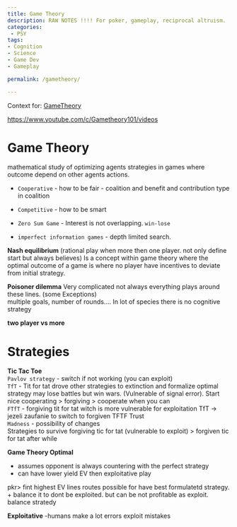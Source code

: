 ```yaml
---
title: Game Theory
description: RAW NOTES !!!! For poker, gameplay, reciprocal altruism.
categories:
 - PSY
tags:
- Cognition
- Science
- Game Dev
- Gameplay

permalink: /gametheory/

---
```


Context for:
[GameTheory](/humbio1/)  


https://www.youtube.com/c/Gametheory101/videos




# Game Theory
mathematical study of optimizing agents strategies in games where outcome depend on other agents actions.
- `Cooperative` - how to be fair - coalition and benefit and contribution type in coalition
- `Competitive` - how to be smart


- `Zero Sum Game` - Interest is not overlapping. `win-lose`
- `imperfect information games` - depth limited search.

**Nash equilibrium**
(rational play when more then one player. not only define start but always believes)
Is a concept within game theory where the optimal outcome of a game is where no player have incentives to deviate from initial strategy.

**Poisoner dilemma**
Very complicated not always everything plays around these lines. (some Exceptions)   
multiple goals, number of rounds....  In lot of species there is no cognitive strategy  


**two player vs more**


# Strategies

**Tic Tac Toe**   
`Pavlov strategy` - switch if not working (you can exploit)  
`TfT` -  Tit for tat drove other strategies to extinction and formalize optimal strategy  may lose battles but win wars. (Vulnerable of signal error). Start nice cooperating > forgiving > cooperate when you can   
`FTfT` - forgiving tit for tat  witch is more vulnerable for exploitation TfT -> jezeli zaufanie to switch to forgiven TFTF Trust  
`Madness` - possibility of changes   
Strategies to survive forgiving tic for tat (vulnerable to exploit) > forgiven tic for tat after while  


**Game Theory Optimal**
- assumes opponent is always countering with the perfect strategy
- can have lower yield EV then exploitative play

pkr> fint highest EV lines routes possible for have best formulatetd strategy. + balance it to dont be exploited.
but can be not profitable as exploit.  
balance stratedy  

**Exploitative**
-humans make a lot errors  exploit mistakes
